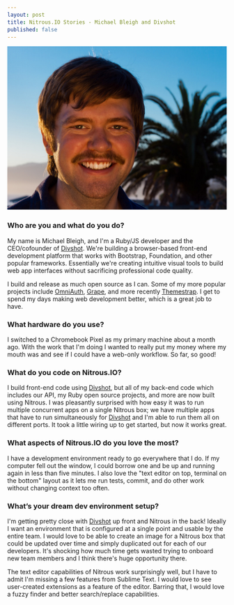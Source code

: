 ```yaml
---
layout: post
title: Nitrous.IO Stories - Michael Bleigh and Divshot
published: false
---
```


<img src="/images/michael-bleigh.jpg" alt="Michael Bleigh" />

### Who are you and what do you do?

My name is Michael Bleigh, and I'm a Ruby/JS developer and the CEO/cofounder of [Divshot](http://www.divshot.com/). We're building a browser-based front-end development platform that works with Bootstrap, Foundation, and other popular frameworks. Essentially we're creating intuitive visual tools to build web app interfaces without sacrificing professional code quality.

I build and release as much open source as I can. Some of my more popular projects include [OmniAuth](http://www.omniauth.org/), [Grape](http://intridea.github.io/grape/), and more recently [Themestrap](http://code.divshot.com/themestrap/). I get to spend my days making web development better, which is a great job to have.


### What hardware do you use?

I switched to a Chromebook Pixel as my primary machine about a month ago. With the work that I'm doing I wanted to really put my money where my mouth was and see if I could have a web-only workflow. So far, so good!

<!--break-->
### What do you code on Nitrous.IO?

I build front-end code using [Divshot](http://www.divshot.com/), but all of my back-end code which includes our API, my Ruby open source projects, and more are now built using Nitrous. I was pleasantly surprised with how easy it was to run multiple concurrent apps on a single Nitrous box; we have multiple apps that have to run simultaneously for [Divshot](http://www.divshot.com/) and I'm able to run them all on different ports. It took a little wiring up to get started, but now it works great.


### What aspects of Nitrous.IO do you love the most?

I have a development environment ready to go everywhere that I do. If my computer fell out the window, I could borrow one and be up and running again in less than five minutes. I also love the "text editor on top, terminal on the bottom" layout as it lets me run tests, commit, and do other work without changing context too often.


### What’s your dream dev environment setup?

I'm getting pretty close with [Divshot](http://www.divshot.com/) up front and Nitrous in the back! Ideally I want an environment that is configured at a single point and usable by the entire team. I would love to be able to create an image for a Nitrous box that could be updated over time and simply duplicated out for each of our developers. It's shocking how much time gets wasted trying to onboard new team members and I think there's huge opportunity there.

The text editor capabilities of Nitrous work surprisingly well, but I have to admit I'm missing a few features from Sublime Text. I would love to see user-created extensions as a feature of the editor. Barring that, I would love a fuzzy finder and better search/replace capabilities.
